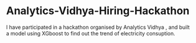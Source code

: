 # Analytics-Vidhya-Hiring-Hackathon
I have participated in a hackathon organised by Analytics Vidhya ,  and built a model using XGboost  to find out the trend of electricity consuption.
